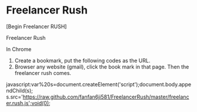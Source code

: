 Freelancer Rush
=======

[Begin Freelancer RUSH]<br />


Freelancer Rush
<br/>

In Chrome<br/>
1. Create a bookmark, put the following codes as the URL. <br/>
2. Browser any website (gmail), click the book mark in that page. Then the freelancer rush comes. <br/>

javascript:var%20s=document.createElement('script');document.body.appendChild(s);<br/>
s.src='https://raw.github.com/fanfan6ji581/FreelancerRush/master/freelancer.rush.js';void(0);